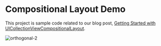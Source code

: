 # Compositional Layout Demo

This project is sample code related to our blog post, [Getting Started with UICollectionViewCompositionalLayout](https://lickability.com/blog/getting-started-with-uicollectionviewcompositionallayout/). 

![orthogonal-2](https://user-images.githubusercontent.com/7883805/84539676-e04c8c00-acc1-11ea-8b33-964e0716a6e7.gif)
